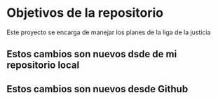 # Objetivos de la repositorio

Este proyecto se encarga de manejar los planes de la liga de la justicia

## Estos cambios son nuevos dsde de mi repositorio local
## Estos cambios son nuevos desde Github
